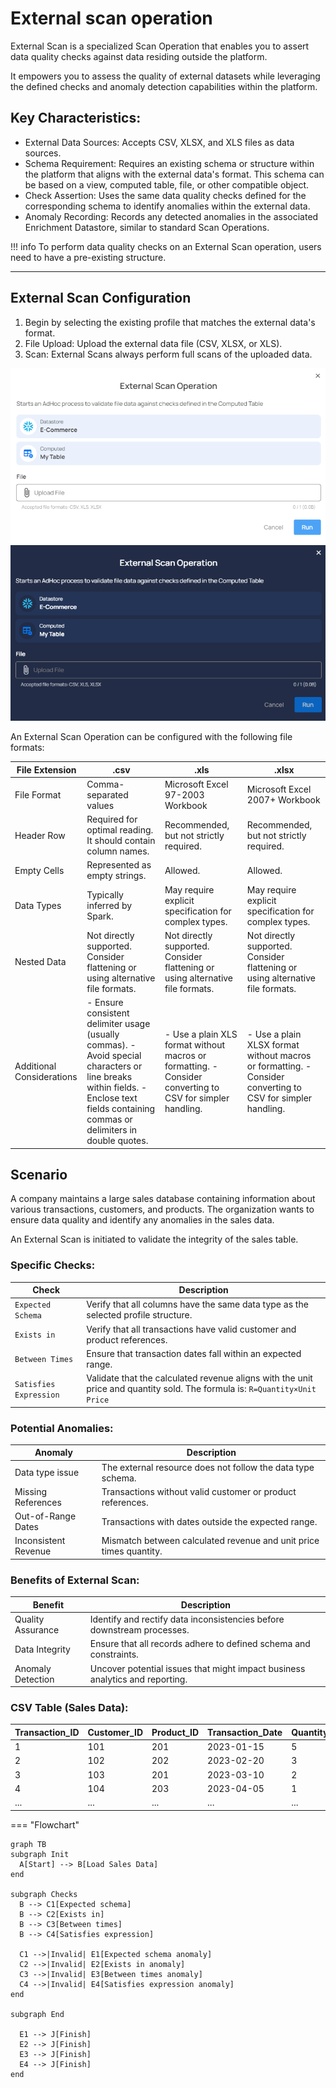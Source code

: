 # External scan operation

External Scan is a specialized Scan Operation that enables you to assert data quality checks against data residing outside the platform. 

It empowers you to assess the quality of external datasets while leveraging the defined checks and anomaly detection capabilities within the platform.

## Key Characteristics:

 - External Data Sources: Accepts CSV, XLSX, and XLS files as data sources.
 - Schema Requirement: Requires an existing schema or structure within the platform that aligns with the external data's format. This schema can be based on a view, computed table, file, or other compatible object.
 - Check Assertion: Uses the same data quality checks defined for the corresponding schema to identify anomalies within the external data.
 - Anomaly Recording: Records any detected anomalies in the associated Enrichment Datastore, similar to standard Scan Operations.


!!! info
    To perform data quality checks on an External Scan operation, users need to have a pre-existing structure.

---

## External Scan Configuration

1. Begin by selecting the existing profile that matches the external data's format.
2. File Upload: Upload the external data file (CSV, XLSX, or XLS).
3. Scan: External Scans always perform full scans of the uploaded data.

![Screenshot](../assets/operations/external-scan-light.png#only-light)
![Screenshot](../assets/operations/external-scan-dark.png#only-dark)

An External Scan Operation can be configured with the following file formats:

| File Extension | .csv                                             | .xls                                            | .xlsx                                          |
|-----------------|--------------------------------------------------|-------------------------------------------------|------------------------------------------------|
| File Format     | Comma-separated values                            | Microsoft Excel 97-2003 Workbook                | Microsoft Excel 2007+ Workbook                   |
| Header Row      | Required for optimal reading. It should contain column names. | Recommended, but not strictly required.     | Recommended, but not strictly required.        |
| Empty Cells     | Represented as empty strings.                     | Allowed.                                        | Allowed.                                       |
| Data Types      | Typically inferred by Spark.                      | May require explicit specification for complex types. | May require explicit specification for complex types. |
| Nested Data     | Not directly supported. Consider flattening or using alternative file formats. | Not directly supported. Consider flattening or using alternative file formats. | Not directly supported. Consider flattening or using alternative file formats. |
| Additional Considerations | - Ensure consistent delimiter usage (usually commas). - Avoid special characters or line breaks within fields. - Enclose text fields containing commas or delimiters in double quotes. | - Use a plain XLS format without macros or formatting. - Consider converting to CSV for simpler handling. | - Use a plain XLSX format without macros or formatting. - Consider converting to CSV for simpler handling. |

## Scenario

A company maintains a large sales database containing information about various transactions, customers, and products. 
The organization wants to ensure data quality and identify any anomalies in the sales data. 

An External Scan is initiated to validate the integrity of the sales table.


### Specific Checks:

| Check                   | Description                                               |
|-------------------------|-----------------------------------------------------------|
| `Expected Schema`       | Verify that all columns have the same data type as the selected profile structure. |
| `Exists in`       | Verify that all transactions have valid customer and product references. |
| `Between Times`    | Ensure that transaction dates fall within an expected range. |
| `Satisfies Expression`      | Validate that the calculated revenue aligns with the unit price and quantity sold. The formula is: `R=Quantity×Unit Price` |


### Potential Anomalies:

| Anomaly                | Description                                               |
|------------------------|-----------------------------------------------------------|
| Data type issue     | The external resource does not follow the data type schema. |
| Missing References     | Transactions without valid customer or product references. |
| Out-of-Range Dates      | Transactions with dates outside the expected range.        |
| Inconsistent Revenue    | Mismatch between calculated revenue and unit price times quantity. |


### Benefits of External Scan:

| Benefit                   | Description                                               |
|---------------------------|-----------------------------------------------------------|
| Quality Assurance         | Identify and rectify data inconsistencies before downstream processes. |
| Data Integrity            | Ensure that all records adhere to defined schema and constraints. |
| Anomaly Detection         | Uncover potential issues that might impact business analytics and reporting. |


### CSV Table (Sales Data):
| Transaction_ID | Customer_ID | Product_ID | Transaction_Date | Quantity | Unit_Price |
|-----------------|-------------|------------|-------------------|----------|------------|
| 1               | 101         | 201        | 2023-01-15        | 5        | 20.00      |
| 2               | 102         | 202        | 2023-02-20        | 3        | 15.50      |
| 3               | 103         | 201        | 2023-03-10        | 2        | 25.00      |
| 4               | 104         | 203        | 2023-04-05        | 1        | 30.00      |
| ...             | ...         | ...        | ...               | ...      | ...        |


=== "Flowchart"
  ```mermaid
  graph TB
  subgraph Init
    A[Start] --> B[Load Sales Data]
  end

  subgraph Checks
    B --> C1[Expected schema]
    B --> C2[Exists in]
    B --> C3[Between times]
    B --> C4[Satisfies expression]

    C1 -->|Invalid| E1[Expected schema anomaly]
    C2 -->|Invalid| E2[Exists in anomaly]
    C3 -->|Invalid| E3[Between times anomaly]
    C4 -->|Invalid| E4[Satisfies expression anomaly]
  end

  subgraph End

    E1 --> J[Finish]
    E2 --> J[Finish]
    E3 --> J[Finish]
    E4 --> J[Finish]
  end

  ```

